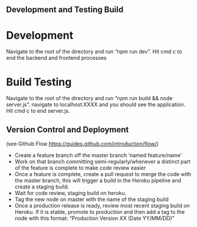 ## Development and Testing Build

# Development
Navigate to the root of the directory and run “npm run dev”. Hit cmd c to end the backend and frontend processes

# Build Testing
Navigate to the root of the directory and run “npm run build && node server.js”. navigate to localhost:XXXX and you should see the application. Hit cmd c to end server.js.

## Version Control and Deployment 
(see Github Flow https://guides.github.com/introduction/flow/)
- Create a feature branch off the master branch ‘named feature/name’
- Work on that branch committing semi-regularly/whenever a distinct part of the feature is complete to make code review easier
- Once a feature is complete, create a pull request to merge the code with the master branch, this will trigger a build in the Heroku pipeline and create a staging build. 
- Wait for code review, staging build on heroku.
- Tag the new node on master with the name of the staging build
- Once a production release is ready, review most recent staging build on Heroku. If it is stable, promote to production and then add a tag to the node with this format: “Production Version XX (Date YY/MM/DD)”
